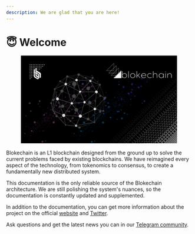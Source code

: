 ```yaml
---
description: We are glad that you are here!
---
```


# 😇 Welcome

<figure><img src=".gitbook/assets/preview-logo.png.png" alt=""><figcaption></figcaption></figure>

Blokechain is an L1 blockchain designed from the ground up to solve the current problems faced by existing blockchains. We have reimagined every aspect of the technology, from tokenomics to consensus, to create a fundamentally new distributed system.

This documentation is the only reliable source of the Blokechain architecture. We are still polishing the system's nuances, so the documentation is constantly updated and supplemented.

In addition to the documentation, you can get more information about the project on the official [website](https://blokechain.io/) and [Twitter](https://twitter.com/Blokechainio).

Ask questions and get the latest news you can in our [Telegram community](https://t.me/blokechain).
